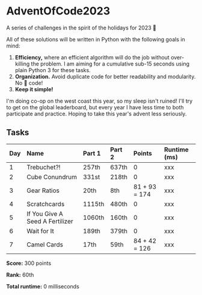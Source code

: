 # AdventOfCode2023
A series of challenges in the spirit of the holidays for 2023 🎄

All of these solutions will be written in Python with the following goals in mind:
1. __Efficiency,__ where an efficient algorithm will do the job without over-killing the problem. I am aiming for a cumulative sub-15 seconds using plain Python 3 for these tasks.
2. __Organization.__ Avoid duplicate code for better readability and modularity. No 🍝 code!
3. __Keep it simple!__

I'm doing co-op on the west coast this year, so my sleep isn't ruined! I'll try to get on the global leaderboard, but every year I have less time to both participate and practice. Hoping to take this year's advent less seriously. 

## Tasks

| Day | Name                               | Part 1 | Part 2 | Points        | Runtime (ms) |
| --- | :--------------------------------- |:------ |:------ | :------------ | :----------- |
| 1   | Trebuchet?!                        | 257th  | 637th  | 0             | xxx          |
| 2   | Cube Conundrum                     | 331st  | 218th  | 0             | xxx          |
| 3   | Gear Ratios                        | 20th   | 8th    | 81 + 93 = 174 | xxx          |
| 4   | Scratchcards                       | 1115th | 480th  | 0             | xxx          |
| 5   | If You Give A Seed A Fertilizer    | 1060th | 160th  | 0             | xxx          |
| 6   | Wait for It                        | 189th  | 379th  | 0             | xxx          |
| 7   | Camel Cards                        | 17th   | 59th   | 84 + 42 = 126 | xxx          |


__Score:__ 300 points

__Rank:__ 60th

__Total runtime:__ 0 milliseconds
